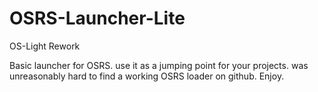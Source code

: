 # OSRS-Launcher-Lite
OS-Light Rework


Basic launcher for OSRS. use it as a jumping point for your projects. was unreasonably hard to find a working OSRS loader on github. Enjoy.
